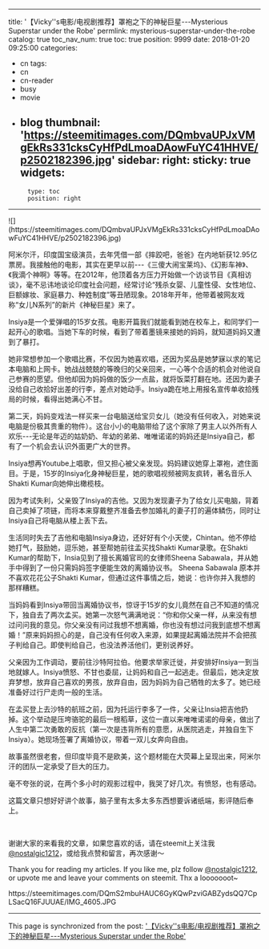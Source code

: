 
---
title: '【Vicky''s电影/电视剧推荐】罩袍之下的神秘巨星---Mysterious Superstar under the Robe'
permlink: mysterious-superstar-under-the-robe
catalog: true
toc_nav_num: true
toc: true
position: 9999
date: 2018-01-20 09:25:00
categories:
- cn
tags:
- cn
- cn-reader
- busy
- movie
- blog
thumbnail: 'https://steemitimages.com/DQmbvaUPJxVMgEkRs331cksCyHfPdLmoaDAowFuYC41HHVE/p2502182396.jpg'
sidebar:
    right:
        sticky: true
widgets:
    -
        type: toc
        position: right
---


<html>
![](https://steemitimages.com/DQmbvaUPJxVMgEkRs331cksCyHfPdLmoaDAowFuYC41HHVE/p2502182396.jpg)
<p>阿米尔汗，印度国宝级演员，去年凭借一部《摔跤吧，爸爸》在内地斩获12.95亿票房。我接触他的电影，其实在更早以前---《三傻大闹宝莱坞》、《幻影车神》、《我滴个神啊》等等。在2012年，他顶着各方压力开始做一个访谈节目《真相访谈》，毫不忌讳地谈论印度社会问题，经常讨论“残杀女婴、儿童性侵、女性地位、巨额嫁妆、家庭暴力、种姓制度”等丑陋现象。2018年开年，他带着被网友戏称“女儿N系列”的新片《神秘巨星》来了。<p>
<p>Insiya是一个爱弹唱的15岁女孩。电影开篇我们就能看到她在校车上，和同学们一起开心的歌唱。当她下车的时候，看到了带着墨镜来接她的妈妈，就知道妈妈又遭到了暴打。<p>
<p>她非常想参加一个歌唱比赛，不仅因为她喜欢唱，还因为奖品是她梦寐以求的笔记本电脑和上网卡。她战战兢兢的等晚归的父亲回来，一心等个合适的机会对他说自己参赛的愿望。但他却因为妈妈做的饭少一点盐，就将饭菜打翻在地。还因为妻子没给自己收拾好出差的行李，差点对她动手。Insiya跪在地上用报名宣传单收拾残局的时候，看得出她满心不甘。<p>
<p>第二天，妈妈变戏法一样买来一台电脑送给宝贝女儿（她没有任何收入，对她来说电脑是份极其贵重的物件）。这台小小的电脑带给了这个家除了男主人以外所有人欢乐---无论是年迈的姑奶奶、年幼的弟弟、唯唯诺诺的妈妈还是Insiya自己，都有了一个机会去认识外面更广大的世界。<p>
<p>Insiya想再Youtube上唱歌，但又担心被父亲发现。妈妈建议她穿上罩袍，遮住面目。于是，15岁的Insiya化身神秘巨星，她的歌唱视频被网友疯转，著名音乐人Shakti Kumar向她伸出橄榄枝。<p>
<p>因为考试失利，父亲毁了Insiya的吉他。又因为发现妻子为了给女儿买电脑，背着自己卖掉了项链，而将本来穿戴整齐准备去参加婚礼的妻子打的遍体鳞伤，同时让Insiya自己将电脑从楼上丢下去。<p>
<p>生活同时失去了吉他和电脑Insiya身边，还好好有个小天使，Chintan。他不停给她打气，鼓励她，逗乐她，甚至帮她前往孟买找Shakti Kumar录歌。在Shakti Kumar的帮助下，Insia见到了擅长离婚官司的女律师Sheena Sabawala，并从她手中得到了一份只需妈妈签字便能生效的离婚协议书。 Sheena Sabawala 原本并不喜欢花花公子Shakti Kumar，但通过这件事情之后，她说：也许你并入我想的那样糟糕。<p>
<p>当妈妈看到Insiya带回当离婚协议书，惊讶于15岁的女儿竟然在自己不知道的情况下，独自去了两次孟买。她第一次怒气满满地说：“你和你父亲一样，从来没有想过问问我的意见。你父亲没有问过我想不想离婚，你也没有想过问我到底想不想离婚！”原来妈妈担心的是，自己没有任何收入来源，如果提起离婚法院并不会把孩子判给自己。即使判给自己，也没法养活他们，更别说养好。<p>
<p>父亲因为工作调动，要前往沙特阿拉伯。他要求举家迁徙，并安排好Insiya一到当地就嫁人。Insiya愤怒、不甘也委屈，让妈妈和自己一起逃走。但最后，她决定放弃梦想，放弃自己喜欢的男孩，放弃自由，因为妈妈为自己牺牲的太多了。她已经准备好过行尸走肉一般的生活。<p>
<p>在孟买登上去沙特的航班之前，因为托运行李多了一件，父亲让Insia把吉他扔掉。这个举动是压垮骆驼的最后一根稻草，这位一直以来唯唯诺诺的母亲，做出了人生中第二次勇敢的反抗（第一次是违背所有的意愿，从医院逃走，并独自生下Insiya）。她现场签署了离婚协议，带着一双儿女奔向自由。<p>
<p>故事虽然很老套，但印度毕竟不是欧美，这个题材能在大荧幕上呈现出来，阿米尔汗的团队一定承受了巨大的压力。<p>
<p>毫不夸张的说，在两个多小时的观影过程中，我哭了好几次。有愤怒，也有感动。<p>
<p>这篇文章只想好好讲个故事，脑子里有太多太多东西想要诉诸纸端，影评随后奉上。<p>
<p><br></p>
<p>谢谢大家的来看我的文章，如果您喜欢的话，请在steemit上关注我<a href="https://cnsteem.com/@nostalgic1212">@nostalgic1212</a>，或给我点赞和留言，再次感谢～<p>
<p>Thank you for reading my articles. If you like me, plz follow <a href="https://cnsteem.com/@nostalgic1212">@nostalgic1212</a>, or upvote me and leave your comments on steemit. Thx a looooooot~ &nbsp;</p>
https://steemitimages.com/DQmS2mbuHAUC6GyKQwPzviGABZydsQQ7CpLSacQ16FJUUAE/IMG_4605.JPG
</html>

- - -

This page is synchronized from the post: ['【Vicky''s电影/电视剧推荐】罩袍之下的神秘巨星---Mysterious Superstar under the Robe'](https://steemit.com/@nostalgic1212/mysterious-superstar-under-the-robe)
